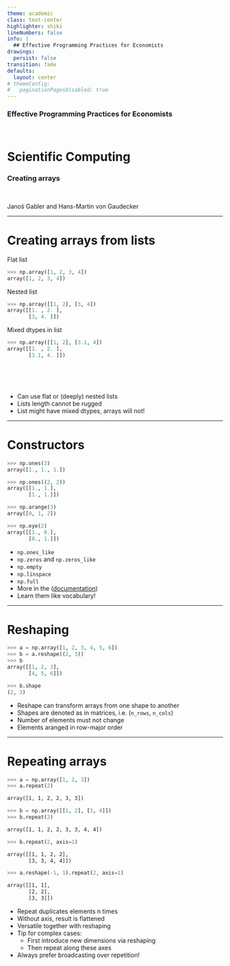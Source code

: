 ```yaml
---
theme: academic
class: text-center
highlighter: shiki
lineNumbers: false
info: |
  ## Effective Programming Practices for Economists
drawings:
  persist: false
transition: fade
defaults:
  layout: center
# themeConfig:
#   paginationPagesDisabled: true
---
```


### Effective Programming Practices for Economists

<br/>

# Scientific Computing

### Creating arrays

<br/>


Janoś Gabler and Hans-Martin von Gaudecker

---

# Creating arrays from lists

<div class="grid grid-cols-2 gap-4">
<div>

Flat list
```python
>>> np.array([1, 2, 3, 4])
array([1, 2, 3, 4])
```
Nested list
```python
>>> np.array([[1, 2], [3, 4])
array([[1. , 2. ],
       [3, 4. ]])
```
Mixed dtypes in list
```python
>>> np.array([[1, 2], [3.1, 4])
array([[1. , 2. ],
       [3.1, 4. ]])
```
</div>
<div>

<br/>
<br/>
<br/>

- Can use flat or (deeply) nested lists
- Lists length cannot be rugged
- List might have mixed dtypes, arrays will not!


</div>
</div>



---

# Constructors

<div class="grid grid-cols-2 gap-4">
<div>

```python
>>> np.ones(3)
array([1., 1., 1.])
```

```python
>>> np.ones((2, 2))
array([[1., 1.],
       [1., 1.]])
```

```python
>>> np.arange(3)
array([0, 1, 2])
```

```python
>>> np.eye(2)
array([[1., 0.],
       [0., 1.]])
```

</div>
<div>

- `np.ones_like`
- `np.zeros` and `np.zeros_like`
- `np.empty`
- `np.linspace`
- `np.full`
- More in the ([documentation](https://numpy.org/doc/stable/reference/routines.array-creation.html))
- Learn them like vocabulary!


</div>
</div>

---

# Reshaping

<div class="grid grid-cols-2 gap-4">
<div>

```python
>>> a = np.array([1, 2, 3, 4, 5, 6])
>>> b = a.reshape((2, 3))
>>> b
array([[1, 2, 3],
       [4, 5, 6]])
```
```python
>>> b.shape
(2, 3)
```

</div>
<div>

- Reshape can transform arrays from one shape to another
- Shapes are denoted as in matrices, i.e. (`n_rows`, `n_cols`)
- Number of elements must not change
- Elements aranged in row-major order


</div>
</div>


---

# Repeating arrays

<div class="grid grid-cols-2 gap-4">
<div>

```python
>>> a = np.array([1, 2, 3])
>>> a.repeat(2)
```
```txt
array([1, 1, 2, 2, 3, 3])
```
```python
>>> b = np.array([[1, 2], [3, 4]])
>>> b.repeat(2)
```
```txt
array([1, 1, 2, 2, 3, 3, 4, 4])
```
```python
>>> b.repeat(2, axis=1)
```
```txt
array([[1, 1, 2, 2],
       [3, 3, 4, 4]])
```
```python
>>> a.reshape(-1, 1).repeat(2, axis=1)
```
```txt
array([[1, 1],
       [2, 2],
       [3, 3]])
```
</div>
<div>

- Repeat duplicates elements n times
- Without axis, result is flattened
- Versatile together with reshaping
- Tip for complex cases:
  - First introduce new dimensions via reshaping
  - Then repeat along these axes
- Always prefer broadcasting over repetition!

</div>
</div>

